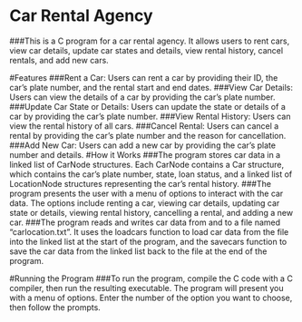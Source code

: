 # Car Rental Agency
###This is a C program for a car rental agency. It allows users to rent cars, view car details, update car states and details, view rental history, cancel rentals, and add new cars.

#Features
###Rent a Car: Users can rent a car by providing their ID, the car’s plate number, and the rental start and end dates.
###View Car Details: Users can view the details of a car by providing the car’s plate number.
###Update Car State or Details: Users can update the state or details of a car by providing the car’s plate number.
###View Rental History: Users can view the rental history of all cars.
###Cancel Rental: Users can cancel a rental by providing the car’s plate number and the reason for cancellation.
###Add New Car: Users can add a new car by providing the car’s plate number and details.
#How it Works
###The program stores car data in a linked list of CarNode structures. Each CarNode contains a Car structure, which contains the car’s plate number, state, loan status, and a linked list of LocationNode structures representing the car’s rental history.
###The program presents the user with a menu of options to interact with the car data. The options include renting a car, viewing car details, updating car state or details, viewing rental history, cancelling a rental, and adding a new car.
###The program reads and writes car data from and to a file named “carlocation.txt”. It uses the loadcars function to load car data from the file into the linked list at the start of the program, and the savecars function to save the car data from the linked list back to the file at the end of the program.

#Running the Program
###To run the program, compile the C code with a C compiler, then run the resulting executable. The program will present you with a menu of options. Enter the number of the option you want to choose, then follow the prompts.
